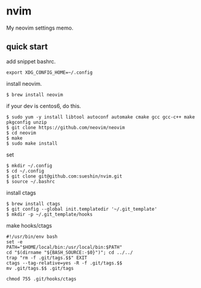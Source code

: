 # nvim
My neovim settings memo.

## quick start

add snippet bashrc.
~~~
export XDG_CONFIG_HOME=~/.config
~~~

install neovim.
~~~
$ brew install neovim
~~~

if your dev is centos6, do this.
~~~
$ sudo yum -y install libtool autoconf automake cmake gcc gcc-c++ make pkgconfig unzip
$ git clone https://github.com/neovim/neovim
$ cd neovim
$ make
$ sudo make install
~~~

set
~~~
$ mkdir ~/.config
$ cd ~/.config
$ git clone git@github.com:sueshin/nvim.git
$ source ~/.bashrc
~~~

install ctags
~~~
$ brew install ctags
$ git config --global init.templatedir '~/.git_template'
$ mkdir -p ~/.git_template/hooks
~~~

make hooks/ctags
~~~
#!/usr/bin/env bash
set -e
PATH="$HOME/local/bin:/usr/local/bin:$PATH"
cd "$(dirname "${BASH_SOURCE:-$0}")"; cd ../../
trap "rm -f .git/tags.$$" EXIT
ctags --tag-relative=yes -R -f .git/tags.$$
mv .git/tags.$$ .git/tags
~~~

~~~
chmod 755 .git/hooks/ctags
~~~
